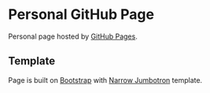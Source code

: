 # Personal GitHub Page

Personal page hosted by [GitHub Pages](http://pages.github.com).

## Template

Page is built on [Bootstrap](http://getbootstrap.com) with [Narrow Jumbotron](http://getbootstrap.com/examples/jumbotron-narrow/) template.
